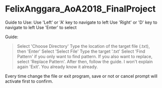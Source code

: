 # FelixAnggara_AoA2018_FinalProject
Guide to Use:
Use 'Left' or 'A' key to navigate to left
Use 'Right' or 'D' key to navigate to left
Use 'Enter' to select

Guide:
> Select 'Choose Directory'
> Type the location of the target file (.txt), then 'Enter'
> Select 'Select File'
> Type the target '.txt'
> Select 'Find Pattern' if you only want to find pattern. If you also want to replace,
  select 'Replace Pattern'. After then, follow the guide.
> I won't explain again 'Exit'. You already know it already.

Every time change the file or exit program, save or not or cancel prompt will activate first to confirm.

